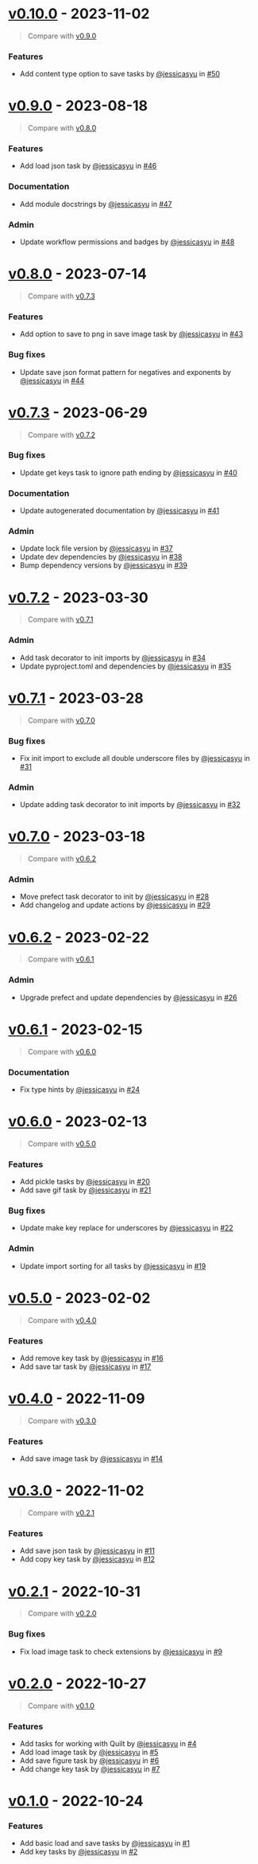 # [v0.10.0](https://github.com/allen-cell-animated/io-collection/releases/tag/v0.10.0) - 2023-11-02

> Compare with [v0.9.0](https://github.com/allen-cell-animated/io-collection/compare/v0.9.0...v0.10.0)

### Features

- Add content type option to save tasks by [@jessicasyu](https://github.com/jessicasyu) in [#50](https://github.com/allen-cell-animated/io-collection/pull/50)

# [v0.9.0](https://github.com/allen-cell-animated/io-collection/releases/tag/v0.9.0) - 2023-08-18

> Compare with [v0.8.0](https://github.com/allen-cell-animated/io-collection/compare/v0.8.0...v0.9.0)

### Features

- Add load json task by [@jessicasyu](https://github.com/jessicasyu) in [#46](https://github.com/allen-cell-animated/io-collection/pull/46)

### Documentation

- Add module docstrings by [@jessicasyu](https://github.com/jessicasyu) in [#47](https://github.com/allen-cell-animated/io-collection/pull/47)

### Admin

- Update workflow permissions and badges by [@jessicasyu](https://github.com/jessicasyu) in [#48](https://github.com/allen-cell-animated/io-collection/pull/48)

# [v0.8.0](https://github.com/allen-cell-animated/io-collection/releases/tag/v0.8.0) - 2023-07-14

> Compare with [v0.7.3](https://github.com/allen-cell-animated/io-collection/compare/v0.7.3...v0.8.0)

### Features

- Add option to save to png in save image task by [@jessicasyu](https://github.com/jessicasyu) in [#43](https://github.com/allen-cell-animated/io-collection/pull/43)

### Bug fixes

- Update save json format pattern for negatives and exponents by [@jessicasyu](https://github.com/jessicasyu) in [#44](https://github.com/allen-cell-animated/io-collection/pull/44)

# [v0.7.3](https://github.com/allen-cell-animated/io-collection/releases/tag/v0.7.3) - 2023-06-29

> Compare with [v0.7.2](https://github.com/allen-cell-animated/io-collection/compare/v0.7.2...v0.7.3)

### Bug fixes

- Update get keys task to ignore path ending by [@jessicasyu](https://github.com/jessicasyu) in [#40](https://github.com/allen-cell-animated/io-collection/pull/40)

### Documentation

- Update autogenerated documentation by [@jessicasyu](https://github.com/jessicasyu) in [#41](https://github.com/allen-cell-animated/io-collection/pull/41)

### Admin

- Update lock file version by [@jessicasyu](https://github.com/jessicasyu) in [#37](https://github.com/allen-cell-animated/io-collection/pull/37)
- Update dev dependencies by [@jessicasyu](https://github.com/jessicasyu) in [#38](https://github.com/allen-cell-animated/io-collection/pull/38)
- Bump dependency versions by [@jessicasyu](https://github.com/jessicasyu) in [#39](https://github.com/allen-cell-animated/io-collection/pull/39)

# [v0.7.2](https://github.com/allen-cell-animated/io-collection/releases/tag/v0.7.2) - 2023-03-30

> Compare with [v0.7.1](https://github.com/allen-cell-animated/io-collection/compare/v0.7.1...v0.7.2)

### Admin

- Add task decorator to init imports by [@jessicasyu](https://github.com/jessicasyu) in [#34](https://github.com/allen-cell-animated/io-collection/pull/34)
- Update pyproject.toml and dependencies by [@jessicasyu](https://github.com/jessicasyu) in [#35](https://github.com/allen-cell-animated/io-collection/pull/35)

# [v0.7.1](https://github.com/allen-cell-animated/io-collection/releases/tag/v0.7.1) - 2023-03-28

> Compare with [v0.7.0](https://github.com/allen-cell-animated/io-collection/compare/v0.7.0...v0.7.1)

### Bug fixes

- Fix init import to exclude all double underscore files by [@jessicasyu](https://github.com/jessicasyu) in [#31](https://github.com/allen-cell-animated/io-collection/pull/31)

### Admin

- Update adding task decorator to init imports by [@jessicasyu](https://github.com/jessicasyu) in [#32](https://github.com/allen-cell-animated/io-collection/pull/32)

# [v0.7.0](https://github.com/allen-cell-animated/io-collection/releases/tag/v0.7.0) - 2023-03-18

> Compare with [v0.6.2](https://github.com/allen-cell-animated/io-collection/compare/v0.6.2...v0.7.0)

### Admin

- Move prefect task decorator to init by [@jessicasyu](https://github.com/jessicasyu) in [#28](https://github.com/allen-cell-animated/io-collection/pull/28)
- Add changelog and update actions by [@jessicasyu](https://github.com/jessicasyu) in [#29](https://github.com/allen-cell-animated/io-collection/pull/29)

# [v0.6.2](https://github.com/allen-cell-animated/io-collection/releases/tag/v0.6.2) - 2023-02-22

> Compare with [v0.6.1](https://github.com/allen-cell-animated/io-collection/compare/v0.6.1...v0.6.2)

### Admin

- Upgrade prefect and update dependencies by [@jessicasyu](https://github.com/jessicasyu) in [#26](https://github.com/allen-cell-animated/io-collection/pull/26)

# [v0.6.1](https://github.com/allen-cell-animated/io-collection/releases/tag/v0.6.1) - 2023-02-15

> Compare with [v0.6.0](https://github.com/allen-cell-animated/io-collection/compare/v0.6.0...v0.6.1)

### Documentation

- Fix type hints by [@jessicasyu](https://github.com/jessicasyu) in [#24](https://github.com/allen-cell-animated/io-collection/pull/24)

# [v0.6.0](https://github.com/allen-cell-animated/io-collection/releases/tag/v0.6.0) - 2023-02-13

> Compare with [v0.5.0](https://github.com/allen-cell-animated/io-collection/compare/v0.5.0...v0.6.0)

### Features

- Add pickle tasks by [@jessicasyu](https://github.com/jessicasyu) in [#20](https://github.com/allen-cell-animated/io-collection/pull/20)
- Add save gif task by [@jessicasyu](https://github.com/jessicasyu) in [#21](https://github.com/allen-cell-animated/io-collection/pull/21)

### Bug fixes

- Update make key replace for underscores by [@jessicasyu](https://github.com/jessicasyu) in [#22](https://github.com/allen-cell-animated/io-collection/pull/22)

### Admin

- Update import sorting for all tasks by [@jessicasyu](https://github.com/jessicasyu) in [#19](https://github.com/allen-cell-animated/io-collection/pull/19)

# [v0.5.0](https://github.com/allen-cell-animated/io-collection/releases/tag/v0.5.0) - 2023-02-02

> Compare with [v0.4.0](https://github.com/allen-cell-animated/io-collection/compare/v0.4.0...v0.5.0)

### Features

- Add remove key task by [@jessicasyu](https://github.com/jessicasyu) in [#16](https://github.com/allen-cell-animated/io-collection/pull/16)
- Add save tar task by [@jessicasyu](https://github.com/jessicasyu) in [#17](https://github.com/allen-cell-animated/io-collection/pull/17)

# [v0.4.0](https://github.com/allen-cell-animated/io-collection/releases/tag/v0.4.0) - 2022-11-09

> Compare with [v0.3.0](https://github.com/allen-cell-animated/io-collection/compare/v0.3.0...v0.4.0)

### Features

- Add save image task by [@jessicasyu](https://github.com/jessicasyu) in [#14](https://github.com/allen-cell-animated/io-collection/pull/14)

# [v0.3.0](https://github.com/allen-cell-animated/io-collection/releases/tag/v0.3.0) - 2022-11-02

> Compare with [v0.2.1](https://github.com/allen-cell-animated/io-collection/compare/v0.2.1...v0.3.0)

### Features

- Add save json task by [@jessicasyu](https://github.com/jessicasyu) in [#11](https://github.com/allen-cell-animated/io-collection/pull/11)
- Add copy key task by [@jessicasyu](https://github.com/jessicasyu) in [#12](https://github.com/allen-cell-animated/io-collection/pull/12)

# [v0.2.1](https://github.com/allen-cell-animated/io-collection/releases/tag/v0.2.1) - 2022-10-31

> Compare with [v0.2.0](https://github.com/allen-cell-animated/io-collection/compare/v0.2.0...v0.2.1)

### Bug fixes

- Fix load image task to check extensions by [@jessicasyu](https://github.com/jessicasyu) in [#9](https://github.com/allen-cell-animated/io-collection/pull/9)

# [v0.2.0](https://github.com/allen-cell-animated/io-collection/releases/tag/v0.2.0) - 2022-10-27

> Compare with [v0.1.0](https://github.com/allen-cell-animated/io-collection/compare/v0.1.0...v0.2.0)

### Features

- Add tasks for working with Quilt by [@jessicasyu](https://github.com/jessicasyu) in [#4](https://github.com/allen-cell-animated/io-collection/pull/4)
- Add load image task by [@jessicasyu](https://github.com/jessicasyu) in [#5](https://github.com/allen-cell-animated/io-collection/pull/5)
- Add save figure task by [@jessicasyu](https://github.com/jessicasyu) in [#6](https://github.com/allen-cell-animated/io-collection/pull/6)
- Add change key task by [@jessicasyu](https://github.com/jessicasyu) in [#7](https://github.com/allen-cell-animated/io-collection/pull/7)

# [v0.1.0](https://github.com/allen-cell-animated/io-collection/releases/tag/v0.1.0) - 2022-10-24

### Features

- Add basic load  and save tasks by [@jessicasyu](https://github.com/jessicasyu) in [#1](https://github.com/allen-cell-animated/io-collection/pull/1)
- Add key tasks by [@jessicasyu](https://github.com/jessicasyu) in [#2](https://github.com/allen-cell-animated/io-collection/pull/2)
